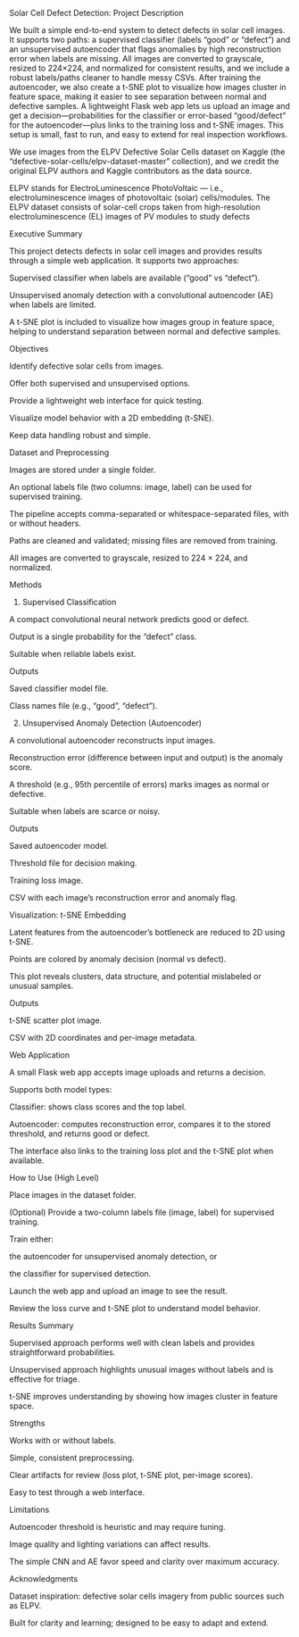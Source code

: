 Solar Cell Defect Detection: Project Description

We built a simple end-to-end system to detect defects in solar cell images. It supports two paths: a supervised classifier (labels “good” or “defect”) and an unsupervised autoencoder that flags anomalies by high reconstruction error when labels are missing. All images are converted to grayscale, resized to 224×224, and normalized for consistent results, and we include a robust labels/paths cleaner to handle messy CSVs. After training the autoencoder, we also create a t-SNE plot to visualize how images cluster in feature space, making it easier to see separation between normal and defective samples. A lightweight Flask web app lets us upload an image and get a decision—probabilities for the classifier or error-based “good/defect” for the autoencoder—plus links to the training loss and t-SNE images. This setup is small, fast to run, and easy to extend for real inspection workflows. 

We use images from the ELPV Defective Solar Cells dataset on Kaggle (the “defective-solar-cells/elpv-dataset-master” collection), and we credit the original ELPV authors and Kaggle contributors as the data source.

ELPV stands for ElectroLuminescence PhotoVoltaic — i.e., electroluminescence images of photovoltaic (solar) cells/modules. The ELPV dataset consists of solar-cell crops taken from high-resolution electroluminescence (EL) images of PV modules to study defects 


Executive Summary

This project detects defects in solar cell images and provides results through a simple web application. It supports two approaches:

Supervised classifier when labels are available (“good” vs “defect”).

Unsupervised anomaly detection with a convolutional autoencoder (AE) when labels are limited.

A t-SNE plot is included to visualize how images group in feature space, helping to understand separation between normal and defective samples.

Objectives

Identify defective solar cells from images.

Offer both supervised and unsupervised options.

Provide a lightweight web interface for quick testing.

Visualize model behavior with a 2D embedding (t-SNE).

Keep data handling robust and simple.

Dataset and Preprocessing

Images are stored under a single folder.

An optional labels file (two columns: image, label) can be used for supervised training.

The pipeline accepts comma-separated or whitespace-separated files, with or without headers.

Paths are cleaned and validated; missing files are removed from training.

All images are converted to grayscale, resized to 224 × 224, and normalized.

Methods
1) Supervised Classification

A compact convolutional neural network predicts good or defect.

Output is a single probability for the “defect” class.

Suitable when reliable labels exist.

Outputs

Saved classifier model file.

Class names file (e.g., “good”, “defect”).

2) Unsupervised Anomaly Detection (Autoencoder)

A convolutional autoencoder reconstructs input images.

Reconstruction error (difference between input and output) is the anomaly score.

A threshold (e.g., 95th percentile of errors) marks images as normal or defective.

Suitable when labels are scarce or noisy.

Outputs

Saved autoencoder model.

Threshold file for decision making.

Training loss image.

CSV with each image’s reconstruction error and anomaly flag.

Visualization: t-SNE Embedding

Latent features from the autoencoder’s bottleneck are reduced to 2D using t-SNE.

Points are colored by anomaly decision (normal vs defect).

This plot reveals clusters, data structure, and potential mislabeled or unusual samples.

Outputs

t-SNE scatter plot image.

CSV with 2D coordinates and per-image metadata.

Web Application

A small Flask web app accepts image uploads and returns a decision.

Supports both model types:

Classifier: shows class scores and the top label.

Autoencoder: computes reconstruction error, compares it to the stored threshold, and returns good or defect.

The interface also links to the training loss plot and the t-SNE plot when available.

How to Use (High Level)

Place images in the dataset folder.

(Optional) Provide a two-column labels file (image, label) for supervised training.

Train either:

the autoencoder for unsupervised anomaly detection, or

the classifier for supervised detection.

Launch the web app and upload an image to see the result.

Review the loss curve and t-SNE plot to understand model behavior.

Results Summary

Supervised approach performs well with clean labels and provides straightforward probabilities.

Unsupervised approach highlights unusual images without labels and is effective for triage.

t-SNE improves understanding by showing how images cluster in feature space.

Strengths

Works with or without labels.

Simple, consistent preprocessing.

Clear artifacts for review (loss plot, t-SNE plot, per-image scores).

Easy to test through a web interface.

Limitations

Autoencoder threshold is heuristic and may require tuning.

Image quality and lighting variations can affect results.

The simple CNN and AE favor speed and clarity over maximum accuracy.


Acknowledgments

Dataset inspiration: defective solar cells imagery from public sources such as ELPV.

Built for clarity and learning; designed to be easy to adapt and extend.
